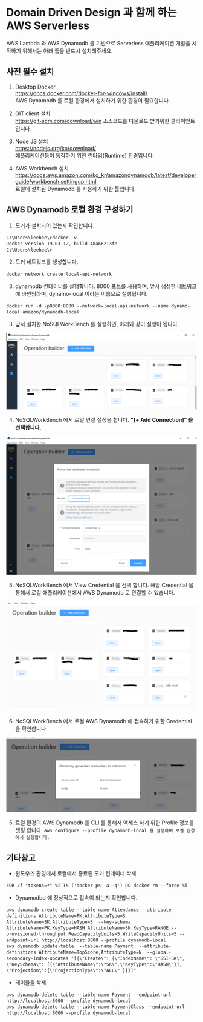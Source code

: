 # Domain Driven Design 과 함께 하는 AWS Serverless 
AWS Lambda 와 AWS Dynamodb 를 기반으로 Serverless 애플리케이션 개발을 시작하기 위해서는 아래 툴을 반드시 설치해주세요.

## 사전 필수 설치
1. Desktop Docker  
https://docs.docker.com/docker-for-windows/install/  
AWS Dynamodb 를 로컬 환경에서 설치하기 위한 환경이 필요합니다.

2. GIT client 설치  
https://git-scm.com/download/win
소스코드를 다운로드 받기위한 클라이언트 입니다.  

3. Node JS 설치  
https://nodejs.org/ko/download/  
애플리케이션동이 동작하기 위한 런타임(Runtime) 환경입니다.

4. AWS Workbench 설치
https://docs.aws.amazon.com/ko_kr/amazondynamodb/latest/developerguide/workbench.settingup.html  
로컬에 설치된 Dynamodb 를 사용하기 위한 툴입니다.


## AWS Dynamodb 로컬 환경 구성하기
1. 도커가 설치되어 있는지 확인합니다.
```
C:\Users\leehee\>docker -v
Docker version 19.03.12, build 48a66213fe
C:\Users\leehee\>
```
2. 도커 네트워크를 생성합니다.
```
docker network create local-api-network
```

3. dynamodb 컨테이너를 실행합니다. 8000 포트를 사용하며, 앞서 생성한 네트워크에 바인딩하며, dynamo-local 이라는 이름으로 실행됩니다.
```
docker run -d -p8000:8000 --network=local-api-network --name dynamo-local amazon/dynamodb-local
```
   
3. 앞서 설치한 NoSQLWorkBench 를 실행하면, 아래와 같이 실행이 됩니다.

<img src="./images/워크벤츠실행.PNG">

4. NoSQLWorkBench 에서 로컬 연결 설정을 합니다. **"[+ Add Connection]" 을 선택합니다.**
 
<img src="./images/워크벤츠에서로컬연결.PNG">

5. NoSQLWorkBench 에서 View Credential 을 선택 합니다. 해당 Credential 을 통해서 로컬 애플리케이션에서 AWS Dynamodb 로 연결할 수 있습니다.
 
<img src="./images/워크벤츠에서프로파일보기.PNG">

6. NoSQLWorkBench 에서 로컬 AWS Dynamodb 에 접속하기 위한 Credential 을 확인합니다.
 
<img src="./images/크레덴셜확인.PNG">

5. 로컬 환경의 AWS Dynamodb 를 CLI 를 통해서 액세스 하기 위한 Profile 정보를 셋팅 합니다.
```aws configure --profile dynamodb-local 을 실행하여 로컬 환경에서 실행합니다.```

## 기타참고
- 윈도우즈 환경에서 로컬에서 종료된 도커 컨테이너 삭제
```
FOR /f "tokens=*" %i IN ('docker ps -a -q') DO docker rm --force %i
```

- Dynamodbd 에 정상적으로 접속이 되는지 확인합니다.
```aws dynamodb list-tables --endpoint-url http://localhost:8000 --profile dynamodb-local
aws dynamodb create-table --table-name Attendance --attribute-definitions AttributeName=PK,AttributeType=S AttributeName=SK,AttributeType=S  --key-schema AttributeName=PK,KeyType=HASH AttributeName=SK,KeyType=RANGE --provisioned-throughput ReadCapacityUnits=5,WriteCapacityUnits=5 --endpoint-url http://localhost:8000 --profile dynamodb-local 
aws dynamodb update-table  --table-name Payment  --attribute-definitions AttributeName=TopScore,AttributeType=N  --global-secondary-index-updates "[{\"Create\": {\"IndexName\": \"GSI-SK\", \"KeySchema\": [{\"AttributeName\":\"SK\",\"KeyType\":\"HASH\"}], \"Projection\":{\"ProjectionType\":\"ALL\" }}}]"
```

- 테이블을 삭제   
```
aws dynamodb delete-table --table-name Payment --endpoint-url http://localhost:8000 --profile dynamodb-local
aws dynamodb delete-table --table-name PaymentClass --endpoint-url http://localhost:8000 --profile dynamodb-local
```

